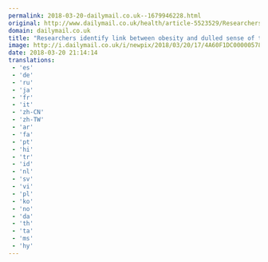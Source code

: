 ```yaml
---
permalink: 2018-03-20-dailymail.co.uk--1679946228.html
original: http://www.dailymail.co.uk/health/article-5523529/Researchers-identify-link-obesity-dulled-sense-taste.html?ITO=1490&ns_mchannel=rss&ns_campaign=1490
domain: dailymail.co.uk
title: "Researchers identify link between obesity and dulled sense of taste"
image: http://i.dailymail.co.uk/i/newpix/2018/03/20/17/4A60F1DC00000578-0-image-a-57_1521568122030.jpg
date: 2018-03-20 21:14:14
translations: 
 - 'es'
 - 'de'
 - 'ru'
 - 'ja'
 - 'fr'
 - 'it'
 - 'zh-CN'
 - 'zh-TW'
 - 'ar'
 - 'fa'
 - 'pt'
 - 'hi'
 - 'tr'
 - 'id'
 - 'nl'
 - 'sv'
 - 'vi'
 - 'pl'
 - 'ko'
 - 'no'
 - 'da'
 - 'th'
 - 'ta'
 - 'ms'
 - 'hy'
---
```


